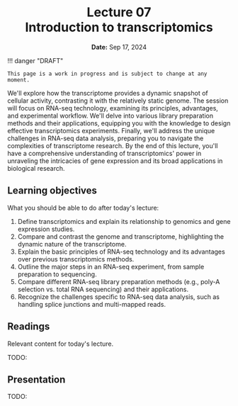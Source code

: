 <h1 align="center">
<b>Lecture 07</b><br>
Introduction to transcriptomics
</h1>
<p align="center">
<b>Date:</b> Sep 17, 2024
</p>

!!! danger "DRAFT"

    This page is a work in progress and is subject to change at any moment.

We'll explore how the transcriptome provides a dynamic snapshot of cellular activity, contrasting it with the relatively static genome.
The session will focus on RNA-seq technology, examining its principles, advantages, and experimental workflow.
We'll delve into various library preparation methods and their applications, equipping you with the knowledge to design effective transcriptomics experiments.
Finally, we'll address the unique challenges in RNA-seq data analysis, preparing you to navigate the complexities of transcriptome research.
By the end of this lecture, you'll have a comprehensive understanding of transcriptomics' power in unraveling the intricacies of gene expression and its broad applications in biological research.

## Learning objectives

What you should be able to do after today's lecture:

1.  Define transcriptomics and explain its relationship to genomics and gene expression studies.
2.  Compare and contrast the genome and transcriptome, highlighting the dynamic nature of the transcriptome.
3.  Explain the basic principles of RNA-seq technology and its advantages over previous transcriptomics methods.
4.  Outline the major steps in an RNA-seq experiment, from sample preparation to sequencing.
5.  Compare different RNA-seq library preparation methods (e.g., poly-A selection vs. total RNA sequencing) and their applications.
6.  Recognize the challenges specific to RNA-seq data analysis, such as handling splice junctions and multi-mapped reads.

## Readings

Relevant content for today's lecture.

TODO:

## Presentation

TODO:
